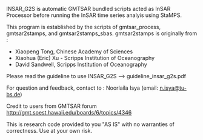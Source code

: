 INSAR_G2S is automatic GMTSAR bundled scripts acted as InSAR Processor before
running the InSAR time series analyis using StaMPS.
 
This program is established by the scripts of gmtsar_process, gmtsar2stamps, and gmtsar2stamps_sbas.
gmtsar2stamps is originally from :
- Xiaopeng Tong, Chinese Academy of Sciences
- Xiaohua (Eric) Xu - Scripps Institution of Oceanography
- David Sandwell, Scripps Institution of Oceanography

Please read the guideline to use INSAR_G2S --> guideline_insar_g2s.pdf

For question and feedback, contact to : Noorlaila Isya (email: n.isya@tu-bs.de)

Credit to users from GMTSAR forum
http://gmt.soest.hawaii.edu/boards/6/topics/4346

This is research code provided to you "AS IS" with no warranties of correctness. Use at your own risk.

